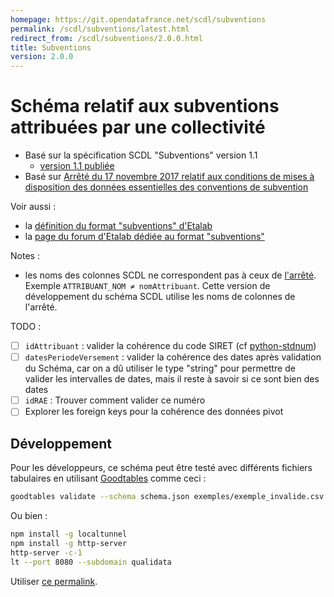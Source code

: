 ```yaml
---
homepage: https://git.opendatafrance.net/scdl/subventions
permalink: /scdl/subventions/latest.html
redirect_from: /scdl/subventions/2.0.0.html
title: Subventions
version: 2.0.0
---
```


# Schéma relatif aux subventions attribuées par une collectivité

- Basé sur la spécification SCDL "Subventions" version 1.1
  - [version 1.1 publiée](http://www.opendatafrance.net/SCDL_Subventions)
- Basé sur [Arrêté du 17 novembre 2017 relatif aux conditions de mises à disposition des données essentielles des conventions de subvention](https://www.legifrance.gouv.fr/affichTexte.do?cidTexte=JORFTEXT000036040528)

Voir aussi :
- la [définition du format "subventions" d'Etalab](https://github.com/etalab/format-subventions)
- la [page du forum d'Etalab dédiée au format "subventions"](https://forum.etalab.gouv.fr/t/cadre-juridique-et-technique-de-louverture-des-donnees-de-subventions)

Notes :
- les noms des colonnes SCDL ne correspondent pas à ceux de [l'arrêté](https://www.legifrance.gouv.fr/affichTexte.do?cidTexte=JORFTEXT000036040528). Exemple `ATTRIBUANT_NOM ≠ nomAttribuant`. Cette version de développement du schéma SCDL utilise les noms de colonnes de l'arrêté.

TODO :
- [ ] `idAttribuant` : valider la cohérence du code SIRET (cf [python-stdnum](https://arthurdejong.org/python-stdnum/doc/1.8/stdnum.fr.siret))
- [ ] `datesPeriodeVersement` : valider la cohérence des dates après validation du Schéma, car on a dû utiliser le type "string" pour permettre de valider les intervalles de dates, mais il reste à savoir si ce sont bien des dates
- [ ] `idRAE` : Trouver comment valider ce numéro
- [ ] Explorer les foreign keys pour la cohérence des données pivot

## Développement

Pour les développeurs, ce schéma peut être testé avec différents fichiers tabulaires en utilisant [Goodtables](https://github.com/frictionlessdata/goodtables-py) comme ceci :

```sh
goodtables validate --schema schema.json exemples/exemple_invalide.csv
```

Ou bien :

```sh
npm install -g localtunnel
npm install -g http-server
http-server -c-1
lt --port 8080 --subdomain qualidata
```

Utiliser [ce permalink](http://dev.qualidata.io/?source=https%3A%2F%2Fqualidata.localtunnel.me%2Fexemple_arrete.csv&schema=https%3A%2F%2Fqualidata.localtunnel.me%2Fschema.json).